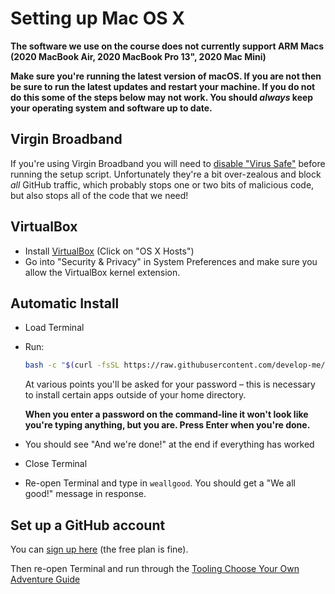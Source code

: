# Setting up Mac OS X

**The software we use on the course does not currently support ARM Macs (2020 MacBook Air, 2020 MacBook Pro 13", 2020 Mac Mini)**

**Make sure you're running the latest version of macOS. If you are not then be sure to run the latest updates and restart your machine. If you do not do this some of the steps below may not work. You should *always* keep your operating system and software up to date.**


## Virgin Broadband

If you're using Virgin Broadband you will need to [disable "Virus Safe"](https://my.virginmedia.com/my-apps/onlinesecurity/websafe/settings) before running the setup script. Unfortunately they're a bit over-zealous and block *all* GitHub traffic, which probably stops one or two bits of malicious code, but also stops all of the code that we need!


## VirtualBox

- Install [VirtualBox](https://www.virtualbox.org/wiki/Downloads) (Click on "OS X Hosts")
- Go into "Security & Privacy" in System Preferences and make sure you allow the VirtualBox kernel extension.

## Automatic Install

- Load Terminal
- Run:

    ```bash
    bash -c "$(curl -fsSL https://raw.githubusercontent.com/develop-me/bootcamp--setup/master/mac/setup.sh)"
    ```

    At various points you'll be asked for your password – this is necessary to install certain apps outside of your home directory.

    **When you enter a password on the command-line it won't look like you're typing anything, but you are. Press Enter when you're done.**

- You should see "And we're done!" at the end if everything has worked

- Close Terminal

- Re-open Terminal and type in `weallgood`. You should get a "We all good!" message in response.


## Set up a GitHub account

You can [sign up here](https://github.com/join) (the free plan is fine).

Then re-open Terminal and run through the [Tooling Choose Your Own Adventure Guide](https://github.com/develop-me/bootcamp--week-05--tooling/blob/master/challenges/00/05-ssh-authentication.md)
